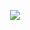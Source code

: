 <p align="center">
  <img 
    src="https://readme-typing-svg.demolab.com?font=Fira+Code&size=18&duration=1800&pause=800&color=00FF00&center=true&vCenter=true&multiline=true&width=750&height=280&lines=%F0%9F%92%BB+Windows+PowerShell;PS+C%3A%5CUsers%5Ctahsin.yilmaz%3E+whoami;Tahsin+Efe+Yilmaz;PS+C%3A%5CUsers%5Ctahsin.yilmaz%3E+cd+Projects;PS+C%3A%5CUsers%5Ctahsin.yilmaz%5CProjects%3E+dir;EventSphere%2F;RouteWiseTMS%2F;ITSupportSystem%2F;PS+C%3A%5CUsers%5Ctahsin.yilmaz%5CProjects%3E+Launching+services...;System+ready.">
  </img>
</p>
